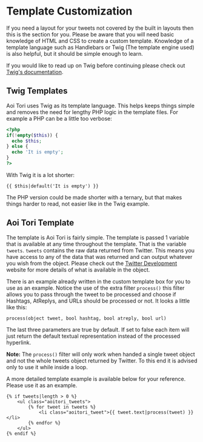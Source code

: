 # Template Customization

If you need a layout for your tweets not covered by the built in layouts then this is the section for you. Please be aware that you will need basic knowledge of HTML and CSS to create a custom template. Knowledge of a template language such as Handlebars or Twig (The template engine used) is also helpful, but it should be simple enough to learn.

If you would like to read up on Twig before continuing please check out [Twig's documentation](http://twig.sensiolabs.org/documentation).

## Twig Templates

Aoi Tori uses Twig as its template language. This helps keeps things simple and removes the need for lengthy PHP logic in the template files. For example a PHP can be a little too verbose:

``` PHP
<?php
if(!empty($this)) {
  echo $this;
} else {
  echo 'It is empty';
}
?>
```

With Twig it is a lot shorter:

``` Twig
{{ $this|default('It is empty') }}
```

The PHP version could be made shorter with a ternary, but that makes things harder to read, not easier like in the Twig example.

## Aoi Tori Template

The template is Aoi Tori is fairly simple. The template is passed 1 variable that is available at any time throughout the template. That is the variable `tweets`. `tweets` contains the raw data returned from Twitter. This means you have access to any of the data that was returned and can output whatever you wish from the object. Please check out the [Twitter Development](https://dev.twitter.com/rest/reference/get/statuses/user_timeline) website for more details of what is available in the object.

There is an example already written in the custom template box for you to use as an example. Notice the use of the extra filter `process()` this filter allows you to pass through the tweet to be processed and choose if Hashtags, AtReplys, and URLs should be processed or not. It looks a little like this:

``` Twig
process(object tweet, bool hashtag, bool atreply, bool url)
```

The last three parameters are true by default. If set to false each item will just return the default textual representation instead of the processed hyperlink.

**Note:** The `process()` filter will only work when handed a single tweet object and not the whole tweets object returned by Twitter. To this end it is advised only to use it while inside a loop.

A more detailed template example is available below for your reference. Please use it as an example.

``` Twig
{% if tweets|length > 0 %}
	<ul class="aoitori_tweets">
		{% for tweet in tweets %}
			<li class="aoitori_tweet">{{ tweet.text|process(tweet) }}</li>
		{% endfor %}
	</ul>
{% endif %}
```
